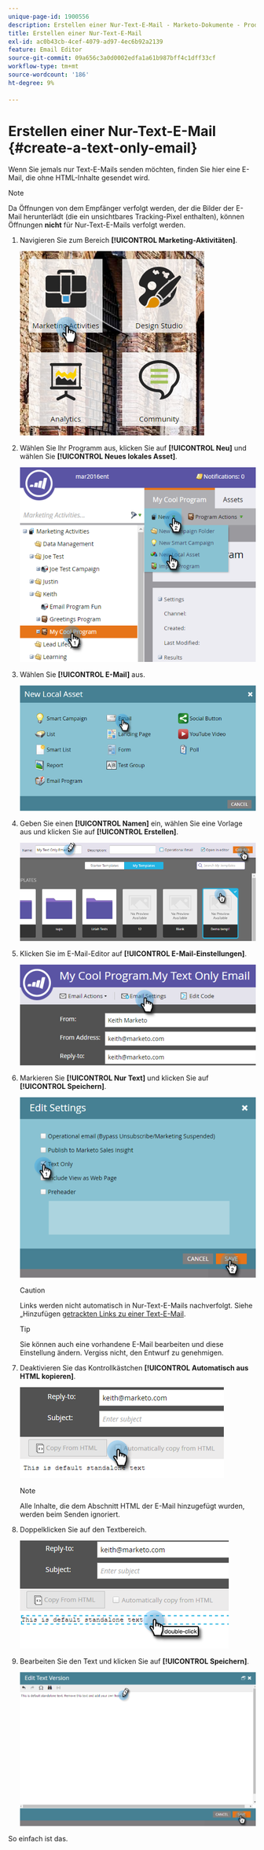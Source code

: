 ```yaml
---
unique-page-id: 1900556
description: Erstellen einer Nur-Text-E-Mail - Marketo-Dokumente - Produktdokumentation
title: Erstellen einer Nur-Text-E-Mail
exl-id: ac0b43cb-4cef-4079-ad97-4ec6b92a2139
feature: Email Editor
source-git-commit: 09a656c3a0d0002edfa1a61b987bff4c1dff33cf
workflow-type: tm+mt
source-wordcount: '186'
ht-degree: 9%

---
```


# Erstellen einer Nur-Text-E-Mail {#create-a-text-only-email}

Wenn Sie jemals nur Text-E-Mails senden möchten, finden Sie hier eine E-Mail, die ohne HTML-Inhalte gesendet wird.

>[!NOTE]
>
>Da Öffnungen von dem Empfänger verfolgt werden, der die Bilder der E-Mail herunterlädt (die ein unsichtbares Tracking-Pixel enthalten), können Öffnungen **nicht** für Nur-Text-E-Mails verfolgt werden.

1. Navigieren Sie zum Bereich **[!UICONTROL Marketing-Aktivitäten]**.

   ![](assets/one-1.png)

1. Wählen Sie Ihr Programm aus, klicken Sie auf **[!UICONTROL Neu]** und wählen Sie **[!UICONTROL Neues lokales Asset]**.

   ![](assets/two-1.png)

1. Wählen Sie **[!UICONTROL E-Mail]** aus.

   ![](assets/three-1.png)

1. Geben Sie einen **[!UICONTROL Namen]** ein, wählen Sie eine Vorlage aus und klicken Sie auf **[!UICONTROL Erstellen]**.

   ![](assets/four-1.png)

1. Klicken Sie im E-Mail-Editor auf **[!UICONTROL E-Mail-Einstellungen]**.

   ![](assets/five.png)

1. Markieren Sie **[!UICONTROL Nur Text]** und klicken Sie auf **[!UICONTROL Speichern]**.

   ![](assets/six.png)

   >[!CAUTION]
   >
   >Links werden nicht automatisch in Nur-Text-E-Mails nachverfolgt. Siehe „Hinzufügen [&#x200B; getrackten Links zu einer Text-E-Mail](/help/marketo/product-docs/email-marketing/general/functions-in-the-editor/add-tracked-links-to-a-text-email.md).

   >[!TIP]
   >
   >Sie können auch eine vorhandene E-Mail bearbeiten und diese Einstellung ändern. Vergiss nicht, den Entwurf zu genehmigen.

1. Deaktivieren Sie das Kontrollkästchen **[!UICONTROL Automatisch aus HTML kopieren]**.

   ![](assets/seven.png)

   >[!NOTE]
   >
   >Alle Inhalte, die dem Abschnitt HTML der E-Mail hinzugefügt wurden, werden beim Senden ignoriert.

1. Doppelklicken Sie auf den Textbereich.

   ![](assets/eight.png)

1. Bearbeiten Sie den Text und klicken Sie auf **[!UICONTROL Speichern]**.

   ![](assets/nine.png)

So einfach ist das.
